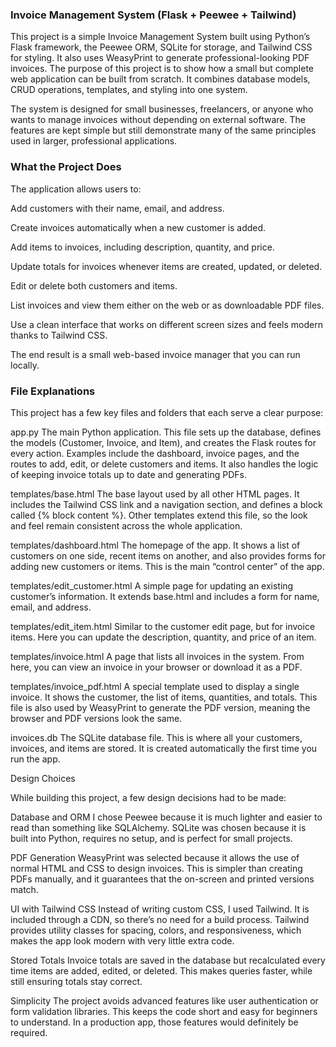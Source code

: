 <h3>Invoice Management System (Flask + Peewee + Tailwind)</h3>

This project is a simple Invoice Management System built using Python’s Flask framework, the Peewee ORM, SQLite for storage, and Tailwind CSS for styling. It also uses WeasyPrint to generate professional-looking PDF invoices. The purpose of this project is to show how a small but complete web application can be built from scratch. It combines database models, CRUD operations, templates, and styling into one system.

The system is designed for small businesses, freelancers, or anyone who wants to manage invoices without depending on external software. The features are kept simple but still demonstrate many of the same principles used in larger, professional applications.

<h3>What the Project Does</h3>

The application allows users to:

Add customers with their name, email, and address.

Create invoices automatically when a new customer is added.

Add items to invoices, including description, quantity, and price.

Update totals for invoices whenever items are created, updated, or deleted.

Edit or delete both customers and items.

List invoices and view them either on the web or as downloadable PDF files.

Use a clean interface that works on different screen sizes and feels modern thanks to Tailwind CSS.

The end result is a small web-based invoice manager that you can run locally.

<h3>File Explanations</h3>

This project has a few key files and folders that each serve a clear purpose:

app.py
The main Python application. This file sets up the database, defines the models (Customer, Invoice, and Item), and creates the Flask routes for every action. Examples include the dashboard, invoice pages, and the routes to add, edit, or delete customers and items. It also handles the logic of keeping invoice totals up to date and generating PDFs.

templates/base.html
The base layout used by all other HTML pages. It includes the Tailwind CSS link and a navigation section, and defines a block called {% block content %}. Other templates extend this file, so the look and feel remain consistent across the whole application.

templates/dashboard.html
The homepage of the app. It shows a list of customers on one side, recent items on another, and also provides forms for adding new customers or items. This is the main “control center” of the app.

templates/edit_customer.html
A simple page for updating an existing customer’s information. It extends base.html and includes a form for name, email, and address.

templates/edit_item.html
Similar to the customer edit page, but for invoice items. Here you can update the description, quantity, and price of an item.

templates/invoice.html
A page that lists all invoices in the system. From here, you can view an invoice in your browser or download it as a PDF.

templates/invoice_pdf.html
A special template used to display a single invoice. It shows the customer, the list of items, quantities, and totals. This file is also used by WeasyPrint to generate the PDF version, meaning the browser and PDF versions look the same.

invoices.db
The SQLite database file. This is where all your customers, invoices, and items are stored. It is created automatically the first time you run the app.

Design Choices

While building this project, a few design decisions had to be made:

Database and ORM
I chose Peewee because it is much lighter and easier to read than something like SQLAlchemy. SQLite was chosen because it is built into Python, requires no setup, and is perfect for small projects.

PDF Generation
WeasyPrint was selected because it allows the use of normal HTML and CSS to design invoices. This is simpler than creating PDFs manually, and it guarantees that the on-screen and printed versions match.

UI with Tailwind CSS
Instead of writing custom CSS, I used Tailwind. It is included through a CDN, so there’s no need for a build process. Tailwind provides utility classes for spacing, colors, and responsiveness, which makes the app look modern with very little extra code.

Stored Totals
Invoice totals are saved in the database but recalculated every time items are added, edited, or deleted. This makes queries faster, while still ensuring totals stay correct.

Simplicity
The project avoids advanced features like user authentication or form validation libraries. This keeps the code short and easy for beginners to understand. In a production app, those features would definitely be required.
